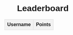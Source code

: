 <!DOCTYPE html>
<html lang="en">
<head>
<meta charset="UTF-8">
<meta name="viewport" content="width=device-width, initial-scale=1.0">
<title>Leaderboard</title>
<style>
  body {
    font-family: Arial, sans-serif;
    text-align: center;
  }
  table {
    width: 50%;
    margin: 20px auto;
    border-collapse: collapse;
  }
  th, td {
    border: 1px solid #ddd;
    padding: 8px;
  }
  th {
    background-color: #f2f2f2;
  }
</style>
</head>
<body>

<h1>Leaderboard</h1>

<table>
  <tr>
    <th>Username</th>
    <th>Points</th>
  </tr>
  <!-- Leaderboard data will be inserted here -->
</table>

<script>
  fetchLeaderboardData();

  function fetchLeaderboardData() {
    fetch('http://127.0.0.1:5000/leaderboard_data')
      .then(response => response.json())
      .then(data => {
        // Sort data by points
        data.sort((a, b) => b.points - a.points);

        // Clear previous leaderboard data
        const table = document.querySelector('table');
        table.innerHTML = `
          <tr>
            <th>Username</th>
            <th>Points</th>
          </tr>
        `;

        // Populate leaderboard table with sorted data
        data.forEach(entry => {
          const row = document.createElement('tr');
          row.innerHTML = `
            <td>${entry.username}</td>
            <td>${entry.points}</td>
          `;
          table.appendChild(row);
        });
      })
      .catch(error => console.error('Error fetching leaderboard data:', error));
  }
</script>

</body>
</html>